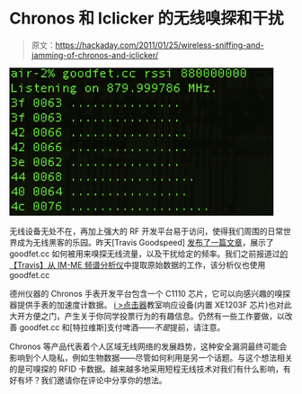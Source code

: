 # Chronos 和 Iclicker 的无线嗅探和干扰

> 原文：<https://hackaday.com/2011/01/25/wireless-sniffing-and-jamming-of-chronos-and-iclicker/>

![](img/bf93fc0dbbd2d54a2ab7825222adab93.png "Picture 1")

无线设备无处不在，再加上强大的 RF 开发平台易于访问，使得我们周围的日常世界成为无线黑客的乐园。昨天[Travis Goodspeed] [发布了一篇文章](http://travisgoodspeed.blogspot.com/2011/01/generic-cc1110-sniffing-shellcode-and.html)，展示了 goodfet.cc 如何被用来嗅探无线流量，以及干扰给定的频率。我们之前报道过[的【Travis】从 IM-ME 频谱分析仪](http://hackaday.com/2010/10/09/pulling-data-from-the-im-me-spectrum-analyzer/)中提取原始数据的工作，该分析仪也使用 goodfet.cc

德州仪器的 Chronos 手表开发平台包含一个 C1110 芯片，它可以向感兴趣的嗅探器提供手表的加速度计数据。 [i >点击器](http://www.iclicker.com/dnn/)教室响应设备(内置 XE1203F 芯片)也对此大开方便之门，产生关于你同学投票行为的有趣信息。仍然有一些工作要做，以改善 goodfet.cc 和[特拉维斯]支付啤酒——*不是*提前，请注意。

Chronos 等产品代表着个人区域无线网络的发展趋势，这种安全漏洞最终可能会影响到个人隐私，例如生物数据——尽管如何利用是另一个话题。与这个想法相关的是可嗅探的 RFID 卡数据。越来越多地采用短程无线技术对我们有什么影响，有好有坏？我们邀请你在评论中分享你的想法。